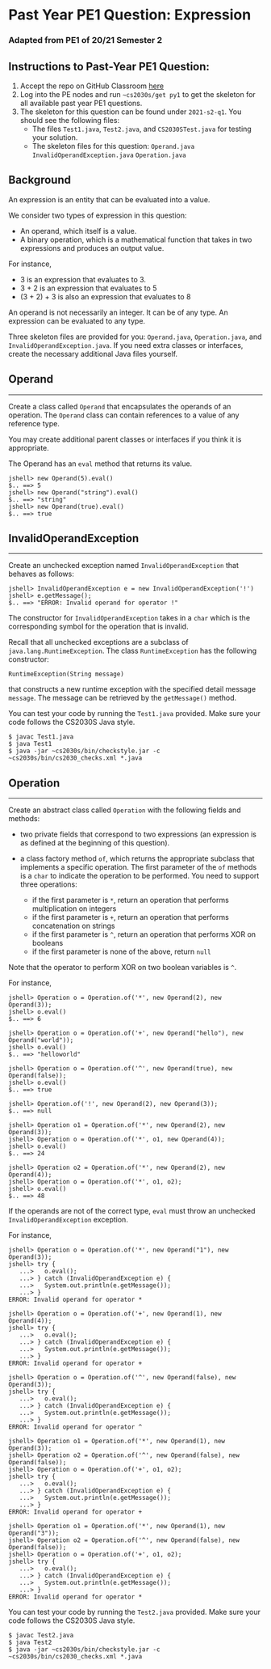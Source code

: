 # Past Year PE1 Question: Expression

### Adapted from PE1 of 20/21 Semester 2

## Instructions to Past-Year PE1 Question:

1. Accept the repo on GitHub Classroom [here](https://classroom.github.com/a/I14UFZpY)
2. Log into the PE nodes and run `~cs2030s/get py1` to get the skeleton for all available past year PE1 questions.
3. The skeleton for this question can be found under `2021-s2-q1`.  You should see the following files:
   - The files `Test1.java`, `Test2.java`, and `CS2030STest.java` for testing your solution.
   - The skeleton files for this question: `Operand.java` `InvalidOperandException.java`  `Operation.java` 
     
## Background

An expression is an entity that can be evaluated into a value.

We consider two types of expression in this question:

- An operand, which itself is a value.
- A binary operation, which is a mathematical function that takes in two expressions and produces an output value.

For instance,

- 3 is an expression that evaluates to 3.
- 3 + 2 is an expression that evaluates to 5
- (3 + 2) + 3 is also an expression that evaluates to 8

An operand is not necessarily an integer.  It can be of any type.
An expression can be evaluated to any type.

Three skeleton files are provided for you: `Operand.java`, `Operation.java`, and `InvalidOperandException.java`.   If you need extra classes or interfaces, create the necessary additional Java files yourself.

## Operand

----------

Create a class called `Operand` that encapsulates the operands of an operation.  The `Operand` class can contain references to a value of any reference type.  

You may create additional parent classes or interfaces if you think it is appropriate.

The Operand has an `eval` method that returns its value.

```
jshell> new Operand(5).eval()
$.. ==> 5
jshell> new Operand("string").eval()
$.. ==> "string"
jshell> new Operand(true).eval()
$.. ==> true
```

## InvalidOperandException

--------------------------

Create an unchecked exception named `InvalidOperandException` that behaves as follows:

```
jshell> InvalidOperandException e = new InvalidOperandException('!')
jshell> e.getMessage();
$.. ==> "ERROR: Invalid operand for operator !"
```

The constructor for `InvalidOperandException` takes in a `char` which is the corresponding symbol for the operation that is invalid.  

Recall that all unchecked exceptions are a subclass of `java.lang.RuntimeException`.  The class `RuntimeException` has the following constructor:

```
RuntimeException(String message)
```

that constructs a new runtime exception with the specified detail message `message`. The message can be retrieved by the `getMessage()` method.

You can test your code by running the `Test1.java` provided.  Make sure your code follows the CS2030S Java style.

```
$ javac Test1.java
$ java Test1
$ java -jar ~cs2030s/bin/checkstyle.jar -c ~cs2030s/bin/cs2030_checks.xml *.java
```

## Operation

------------

Create an abstract class called `Operation` with the following fields and methods:

- two private fields that correspond to two expressions (an expression is as defined at the beginning of this question).

- a class factory method `of`, which returns the appropriate subclass that implements a specific operation.  The first parameter of the `of` methods is a `char` to indicate the operation to be performed.  You need to support three operations:
  
  - if the first parameter is `*`, return an operation that performs multiplication on integers
  - if the first parameter is `+`, return an operation that performs concatenation on strings
  - if the first parameter is `^`, return an operation that performs XOR on booleans
  - if the first parameter is none of the above, return `null`

Note that the operator to perform XOR on two boolean variables is `^`.

For instance,

```
jshell> Operation o = Operation.of('*', new Operand(2), new Operand(3));
jshell> o.eval()
$.. ==> 6

jshell> Operation o = Operation.of('+', new Operand("hello"), new Operand("world"));
jshell> o.eval()
$.. ==> "helloworld"

jshell> Operation o = Operation.of('^', new Operand(true), new Operand(false));
jshell> o.eval()
$.. ==> true

jshell> Operation.of('!', new Operand(2), new Operand(3));
$.. ==> null

jshell> Operation o1 = Operation.of('*', new Operand(2), new Operand(3));
jshell> Operation o = Operation.of('*', o1, new Operand(4));
jshell> o.eval()
$.. ==> 24

jshell> Operation o2 = Operation.of('*', new Operand(2), new Operand(4));
jshell> Operation o = Operation.of('*', o1, o2);
jshell> o.eval()
$.. ==> 48
```

If the operands are not of the correct type, `eval` must throw an unchecked `InvalidOperandException` exception.  

For instance,

```
jshell> Operation o = Operation.of('*', new Operand("1"), new Operand(3));
jshell> try {
   ...>   o.eval();
   ...> } catch (InvalidOperandException e) {
   ...>   System.out.println(e.getMessage());
   ...> }
ERROR: Invalid operand for operator *

jshell> Operation o = Operation.of('+', new Operand(1), new Operand(4));
jshell> try {
   ...>   o.eval();
   ...> } catch (InvalidOperandException e) {
   ...>   System.out.println(e.getMessage());
   ...> }
ERROR: Invalid operand for operator +

jshell> Operation o = Operation.of('^', new Operand(false), new Operand(3));
jshell> try {
   ...>   o.eval();
   ...> } catch (InvalidOperandException e) {
   ...>   System.out.println(e.getMessage());
   ...> }
ERROR: Invalid operand for operator ^

jshell> Operation o1 = Operation.of('*', new Operand(1), new Operand(3));
jshell> Operation o2 = Operation.of('^', new Operand(false), new Operand(false));
jshell> Operation o = Operation.of('+', o1, o2);
jshell> try {
   ...>   o.eval();
   ...> } catch (InvalidOperandException e) {
   ...>   System.out.println(e.getMessage());
   ...> }
ERROR: Invalid operand for operator +

jshell> Operation o1 = Operation.of('*', new Operand(1), new Operand("3"));
jshell> Operation o2 = Operation.of('^', new Operand(false), new Operand(false));
jshell> Operation o = Operation.of('+', o1, o2);
jshell> try {
   ...>   o.eval();
   ...> } catch (InvalidOperandException e) {
   ...>   System.out.println(e.getMessage());
   ...> }
ERROR: Invalid operand for operator *
```

You can test your code by running the `Test2.java` provided.  Make sure your code follows the CS2030S Java style.

```
$ javac Test2.java
$ java Test2
$ java -jar ~cs2030s/bin/checkstyle.jar -c ~cs2030s/bin/cs2030_checks.xml *.java
```
